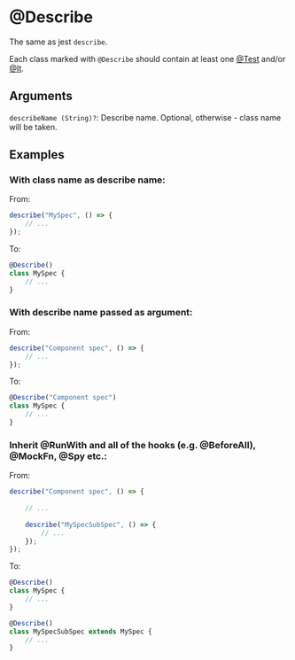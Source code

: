 # @Describe

The same as jest `describe`.

Each class marked with `@Describe` should contain at least one [@Test](core/Test.md) and/or [@It](core/Test.md).

## Arguments

`describeName (String)?`: Describe name. Optional, otherwise - class name will be taken.

## Examples

### With class name as describe name:

From:

```javascript
describe("MySpec", () => {
    // ...
});
```

To:

```javascript
@Describe()
class MySpec {
    // ...
}
```

### With describe name passed as argument:

From:

```javascript
describe("Component spec", () => {
    // ...
});
```

To:

```javascript
@Describe("Component spec")
class MySpec {
    // ...
}
```

### Inherit @RunWith and all of the hooks (e.g. @BeforeAll), @MockFn, @Spy etc.:

From:

```javascript
describe("Component spec", () => {
    
    // ...
    
    describe("MySpecSubSpec", () => {
        // ...
    });
});
```

To:

```javascript
@Describe()
class MySpec {
    // ...
}

@Describe()
class MySpecSubSpec extends MySpec {
    // ...
}
```
